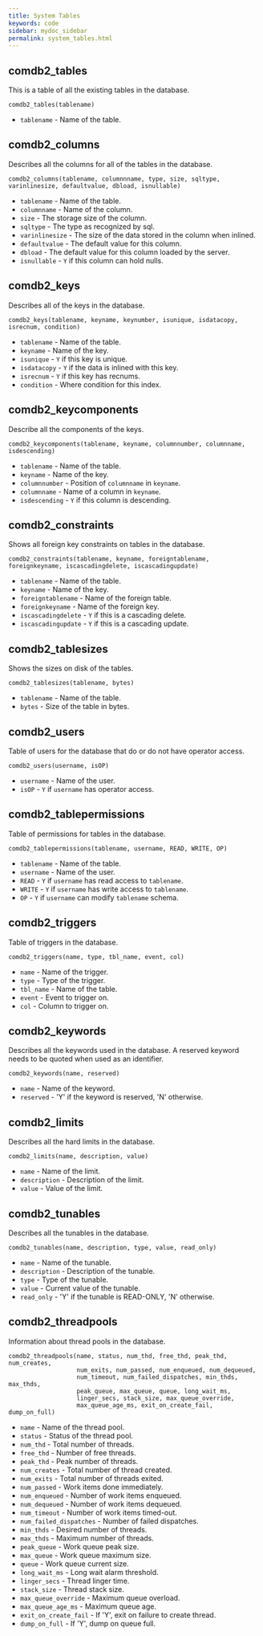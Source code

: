 ```yaml
---
title: System Tables
keywords: code
sidebar: mydoc_sidebar
permalink: system_tables.html
---
```


## comdb2_tables

This is a table of all the existing tables in the database.

    comdb2_tables(tablename)

* `tablename` - Name of the table.

## comdb2_columns

Describes all the columns for all of the tables in the database.

    comdb2_columns(tablename, columnnname, type, size, sqltype,
    varinlinesize, defaultvalue, dbload, isnullable)

* `tablename` - Name of the table.
* `columnname` - Name of the column.
* `size` - The storage size of the column.
* `sqltype` - The type as recognized by sql.
* `varinlinesize` - The size of the data stored in the column when inlined.
* `defaultvalue` - The default value for this column.
* `dbload` - The default value for this column loaded by the server.
* `isnullable` - `Y` if this column can hold nulls.

## comdb2_keys

Describes all of the keys in the database.

    comdb2_keys(tablename, keyname, keynumber, isunique, isdatacopy,
    isrecnum, condition)

* `tablename` - Name of the table.
* `keyname` - Name of the key.
* `isunique` - `Y` if this key is unique.
* `isdatacopy` - `Y` if the data is inlined with this key.
* `isrecnum` - `Y` if this key has recnums.
* `condition` - Where condition for this index.

## comdb2_keycomponents

Describe all the components of the keys.

    comdb2_keycomponents(tablename, keyname, columnnumber, columnname,
    isdescending)

* `tablename` - Name of the table.
* `keyname` - Name of the key.
* `columnnumber` - Position of `columnname` in `keyname`.
* `columnname` - Name of a column in `keyname`.
* `isdescending` - `Y` if this column is descending.

## comdb2_constraints

Shows all foreign key constraints on tables in the database.

    comdb2_constraints(tablename, keyname, foreigntablename,
    foreignkeyname, iscascadingdelete, iscascadingupdate)

* `tablename` - Name of the table.
* `keyname` - Name of the key.
* `foreigntablename` - Name of the foreign table.
* `foreignkeyname` - Name of the foreign key.
* `iscascadingdelete` - `Y` if this is a cascading delete.
* `iscascadingupdate` - `Y` if this is a cascading update.

## comdb2_tablesizes

Shows the sizes on disk of the tables.

    comdb2_tablesizes(tablename, bytes)

* `tablename` - Name of the table.
* `bytes` - Size of the table in bytes.

## comdb2_users

Table of users for the database that do or do not have operator access.

    comdb2_users(username, isOP)

* `username` - Name of the user.
* `isOP` - `Y` if `username` has operator access.

## comdb2_tablepermissions

Table of permissions for tables in the database.

    comdb2_tablepermissions(tablename, username, READ, WRITE, OP)

* `tablename` - Name of the table.
* `username` - Name of the user.
* `READ` - `Y` if `username` has read access to `tablename`.
* `WRITE` - `Y` if `username` has write access to `tablename`.
* `OP` - `Y` if `username` can modify `tablename` schema.

## comdb2_triggers

Table of triggers in the database.

    comdb2_triggers(name, type, tbl_name, event, col)

* `name` - Name of the trigger.
* `type` - Type of the trigger.
* `tbl_name` - Name of the table.
* `event` - Event to trigger on.
* `col` - Column to trigger on.

## comdb2_keywords

Describes all the keywords used in the database. A reserved keyword needs to be
quoted when used as an identifier.

    comdb2_keywords(name, reserved)

* `name` - Name of the keyword.
* `reserved` - 'Y' if the keyword is reserved, 'N' otherwise.

## comdb2_limits

Describes all the hard limits in the database.

    comdb2_limits(name, description, value)

* `name` - Name of the limit.
* `description` - Description of the limit.
* `value` - Value of the limit.

## comdb2_tunables

Describes all the tunables in the database.

    comdb2_tunables(name, description, type, value, read_only)

* `name` - Name of the tunable.
* `description` - Description of the tunable.
* `type` - Type of the tunable.
* `value` - Current value of the tunable.
* `read_only` - 'Y' if the tunable is READ-ONLY, 'N' otherwise.

## comdb2_threadpools

Information about thread pools in the database.

    comdb2_threadpools(name, status, num_thd, free_thd, peak_thd, num_creates,
                       num_exits, num_passed, num_enqueued, num_dequeued,
                       num_timeout, num_failed_dispatches, min_thds, max_thds,
                       peak_queue, max_queue, queue, long_wait_ms,
                       linger_secs, stack_size, max_queue_override,
                       max_queue_age_ms, exit_on_create_fail, dump_on_full)

* `name` - Name of the thread pool.
* `status` - Status of the thread pool.
* `num_thd` - Total number of threads.
* `free_thd` - Number of free threads.
* `peak_thd` - Peak number of threads.
* `num_creates` - Total number of thread created.
* `num_exits` - Total number of threads exited.
* `num_passed` - Work items done immediately.
* `num_enqueued` - Number of work items enqueued.
* `num_dequeued` - Number of work items dequeued.
* `num_timeout` - Number of work items timed-out.
* `num_failed_dispatches` - Number of failed dispatches.
* `min_thds` - Desired number of threads.
* `max_thds` - Maximum number of threads.
* `peak_queue` - Work queue peak size.
* `max_queue` - Work queue maximum size.
* `queue` - Work queue current size.
* `long_wait_ms` - Long wait alarm threshold.
* `linger_secs` - Thread linger time.
* `stack_size` - Thread stack size.
* `max_queue_override` - Maximum queue overload.
* `max_queue_age_ms` - Maximum queue age.
* `exit_on_create_fail` - If 'Y', exit on failure to create thread.
* `dump_on_full` - If 'Y', dump on queue full.
